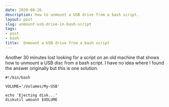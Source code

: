 ```yaml
---
date: 2020-08-26
description: How to unmount a USB drive from a bash script.
layout: post
slug: unmount-usb-drive-in-bash-script
tags:
- post
- bash
title:  Unmount a USB drive from a bash script
---
```


Another 30 minutes lost looking for a script on an old machine that shows how to unmount a USB disc from a bash script. I have no idea where I found the answer originally but this is one solution.

```shell
#!/bin/bash

VOLUME='/Volumes/My-USB'

echo 'Ejecting disk...'
diskutil umount $VOLUME
```

